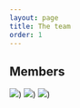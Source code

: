 ```yaml
---
layout: page
title: The team
order: 1
---
```


## Members

![](val.png))
![](maina.png))
![](apo.png))
